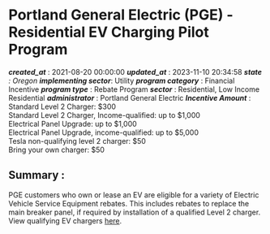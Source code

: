 # Portland General Electric (PGE) - Residential EV Charging Pilot Program 
 ***created_at*** : 2021-08-20 00:00:00 
 ***updated_at*** : 2023-11-10 20:34:58 
 ***state** : Oregon 
 **implementing sector***: Utility 
 ***program category*** : Financial Incentive 
 ***program type*** : Rebate Program 
 ***sector*** : Residential, Low Income Residential 
 ***administrator*** : Portland General Electric 
 ***Incentive Amount*** : Standard Level 2 Charger: $300  
Standard Level 2 Charger, Income-qualified: up to $1,000  
Electrical Panel Upgrade: up to $1,000  
Electrical Panel Upgrade, income-qualified: up to $5,000  
Tesla non-qualifying level 2 charger: $50  
Bring your own charger: $50  

 
 ## Summary : 
 PGE customers who own or lease an EV are eligible for a variety of Electric
Vehicle Service Equipment rebates. This includes rebates to replace the main
breaker panel, if required by installation of a qualified Level 2 charger.
View qualifying EV chargers [here](https://portlandgeneral.com/charge-faster).

 
 